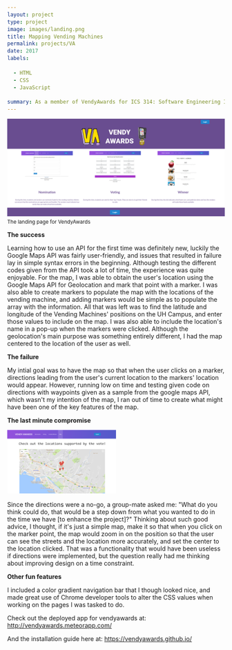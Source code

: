 ```yaml
---
layout: project
type: project
image: images/landing.png
title: Mapping Vending Machines
permalink: projects/VA
date: 2017
labels:
  
  - HTML
  - CSS
  - JavaScript
  
summary: As a member of VendyAwards for ICS 314: Software Engineering I, I was tasked to create the page for the contest winners and the map page, and will mostly highlight my experience using the API.
---
```


<img class="ui centered middle image" src="../images/landing.png">
<small>The landing page for VendyAwards</small>

<b>The success</b>

Learning how to use an API for the first time was definitely new, luckily the Google Maps API was fairly user-friendly, and issues that resulted
in failure lay in simple syntax errors in the beginning. Although testing the different codes given from the API took a lot of time, the experience
was quite enjoyable. For the map, I was able to obtain the user's location using the Google Maps API for Geolocation and mark that point with a marker. 
I was also able to create markers to populate the map with the locations of the vending machine, and adding markers would be simple as to populate the
array with the information. All that was left was to find the latitude and longitude of the Vending Machines' positions on the UH Campus, and 
enter those values to include on the map. I was also able to include the location's name in a pop-up when the markers were clicked. Although the 
geolocation's main purpose was something entirely different, I had the map centered to the location of the user as well.

<b>The failure</b>

My intial goal was to have the map so that when the user clicks on a marker, directions leading from the user's current location to the markers' location
would appear. However, running low on time and testing given code on directions with waypoints given as a sample from the google maps API, which wasn't
my intention of the map, I ran out of time to create what might have been one of the key features of the map.

<b>The last minute compromise</b>

<img class="ui centered middle image" width = "50%" src="../images/map.png">

Since the directions were a no-go, a group-mate asked me: "What do you think could do, that would be a step down from what you wanted to do in the time we have [to enhance the project]?"
Thinking about such good advice, I thought, if it's just a simple map, make it so that when you click on the marker point, the map would zoom in on the position
so that the user can see the streets and the location more accurately, and set the center to the location clicked. That was a functionality that would have been 
useless if directions were implemented, but the question really had me thinking about improving design on a time constraint.

<b>Other fun features</b>

I included a color gradient navigation bar that I though looked nice, and made great use of Chrome developer tools to alter the CSS values when working on
the pages I was tasked to do.

Check out the deployed app for vendyawards at: 
http://vendyawards.meteorapp.com/

And the installation guide here at:
https://vendyawards.github.io/ 



